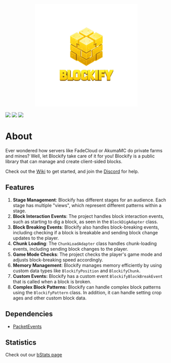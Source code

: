 <div align="center">
    <img src="blockify.png" width="320" height="320">
</div>

[![](https://img.shields.io/github/license/kooperlol/blockify.svg)](https://github.com/Kooperlol/Blockify/blob/master/LICENSE.md) [![](https://jitpack.io/v/Kooperlol/Blockify.svg)](https://jitpack.io/#Kooperlol/Blockify) [![](https://img.shields.io/badge/Discord-7289DA?style=for-the-badge&logo=discord&logoColor=white)](https://discord.gg/HeH2CuFCjz)

# About
Ever wondered how servers like FadeCloud or AkumaMC do private farms and mines?
Well, let Blockify take care of it for you! Blockify is a public library that can manage and create client-sided blocks.

Check out the [Wiki](https://github.com/Kooperlol/Blockify/wiki) to get started, and join the [Discord](https://discord.gg/BKrSKqaAZp) for help.

## Features
1. **Stage Management**: Blockify has different stages for an audience. Each stage has multiple "views", which represent different patterns within a stage.
2. **Block Interaction Events**: The project handles block interaction events, such as starting to dig a block, as seen in the `BlockDigAdapter` class.
3. **Block Breaking Events**: Blockify also handles block-breaking events, including checking if a block is breakable and sending block change updates to the player.
4. **Chunk Loading**: The `ChunkLoadAdapter` class handles chunk-loading events, including sending block changes to the player.
5. **Game Mode Checks**: The project checks the player's game mode and adjusts block-breaking speed accordingly.
6. **Memory Management**: Blockify manages memory efficiently by using custom data types like `BlockifyPosition` and `BlockifyChunk`.
7. **Custom Events:** Blockify has a custom event `BlockifyBlockBreakEvent` that is called when a block is broken. 
8. **Complex Block Patterns:** Blockify can handle complex block patterns using the `BlockifyPattern` class. In addition, it can handle setting crop ages and other custom block data.
   
## Dependencies
- [PacketEvents](https://github.com/retrooper/packetevents)

## Statistics
Check out our [bStats page](https://bstats.org/plugin/bukkit/Blockify/21782)
